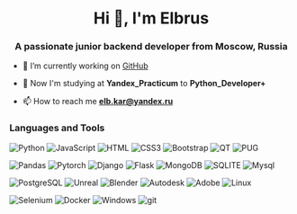 <h1 align="center">Hi 👋, I'm Elbrus</h1>
<h3 align="center">A passionate junior backend developer from Moscow, Russia</h3>

- 🔭 I’m currently working on [GitHub](https://github.com/Kelbrus)

- 🌱 Now I'm studying at **Yandex_Practicum** to **Python_Developer+**

- 📫 How to reach me **elb.kar@yandex.ru**

### Languages and Tools
![Python](https://img.shields.io/badge/-Python-23396e?style=for-the-badge&logo=python&logoColor=ffea00&?logoWidth=40)
![JavaScript](https://img.shields.io/badge/-JavaScript-23396e?style=for-the-badge&logo=JavaScript&logoColor=eeff00&?logoWidth=40)
![HTML](https://img.shields.io/badge/-HTML5-23396e?style=for-the-badge&logo=html5&logoColor=ff0000&?logoWidth=40)
![CSS3](https://img.shields.io/badge/-CSS3-23396e?style=for-the-badge&logo=CSS3&logoColor=80acff&?logoWidth=40)
![Bootstrap](https://img.shields.io/badge/-Bootstrap-23396e?style=for-the-badge&logo=Bootstrap&logoColor=d000ff&?logoWidth=40)
![QT](https://img.shields.io/badge/-Qt-23396e?style=for-the-badge&logo=Qt&logoColor=00ff37&?logoWidth=40)
![PUG](https://img.shields.io/badge/-pug-23396e?style=for-the-badge&logo=Pug&logoColor=594605&?logoWidth=40)

![Pandas](https://img.shields.io/badge/-Pandas-23396e?style=for-the-badge&logo=pandas&logoColor=00ff2a&?logoWidth=40)
![Pytorch](https://img.shields.io/badge/-Pytorch-23396e?style=for-the-badge&logo=Pytorch&logoColor=ff7b00a&?logoWidth=40)
![Django](https://img.shields.io/badge/-Django-23396e?style=for-the-badge&logo=django&logoColor=00ff2a&?logoWidth=40)
![Flask](https://img.shields.io/badge/-Flask-23396e?style=for-the-badge&logo=Flask&logoColor=c4c0bca&?logoWidth=40)
![MongoDB](https://img.shields.io/badge/-MongoDB-23396e?style=for-the-badge&logo=MongoDB&logoColor=c4c0bca&?logoWidth=40)
![SQLITE](https://img.shields.io/badge/-SQLITE-23396e?style=for-the-badge&logo=SQLITE&logoColor=c4c0bca&?logoWidth=40)
![Mysql](https://img.shields.io/badge/-Mysql-23396e?style=for-the-badge&logo=Mysql&logoColor=ffea00&?logoWidth=40)

![PostgreSQL](https://img.shields.io/badge/-PostgreSQL-23396e?style=for-the-badge&logo=PostgreSQL&logoColor=ffffff&?logoWidth=40)
![Unreal](https://img.shields.io/badge/-Unreal_Engine-23396e?style=for-the-badge&logo=UnrealEngine&logoColor=c4c0bca&?logoWidth=40)
![Blender](https://img.shields.io/badge/-Blender-23396e?style=for-the-badge&logo=Blender&logoColor=c4c0bca&?logoWidth=40)
![Autodesk](https://img.shields.io/badge/-Autodesk-23396e?style=for-the-badge&logo=Autodesk&logoColor=c4c0bca&?logoWidth=40)
![Adobe](https://img.shields.io/badge/-Adobe-23396e?style=for-the-badge&logo=Adobe&logoColor=ff0000&?logoWidth=40)
![Linux](https://img.shields.io/badge/-Linux-23396e?style=for-the-badge&logo=Linux&logoColor=ffea00&?logoWidth=40)

![Selenium](https://img.shields.io/badge/-Selenium-23396e?style=for-the-badge&logo=Selenium&logoColor=c4c0bca&?logoWidth=40)
![Docker](https://img.shields.io/badge/-Docker-23396e?style=for-the-badge&logo=Docker&logoColor=c4c0bca&?logoWidth=40)
![Windows](https://img.shields.io/badge/-Windows-23396e?style=for-the-badge&logo=Windows&logoColor=c4c0bca&?logoWidth=40)
![git](https://img.shields.io/badge/-git-23396e?style=for-the-badge&logo=git&logoColor=c4c0bca&?logoWidth=40)
